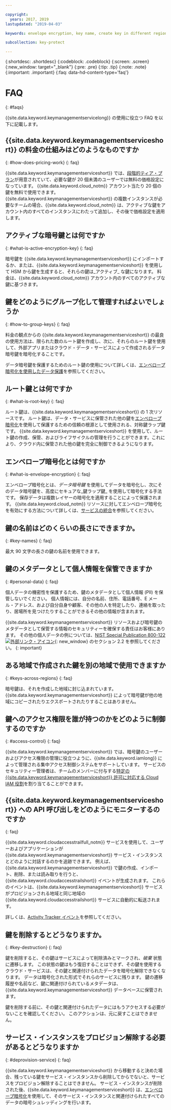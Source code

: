 ```yaml
---

copyright:
  years: 2017, 2019
lastupdated: "2019-04-03"

keywords: envelope encryption, key name, create key in different region, delete service instance

subcollection: key-protect

---
```


{:shortdesc: .shortdesc}
{:codeblock: .codeblock}
{:screen: .screen}
{:new_window: target="_blank"}
{:pre: .pre}
{:tip: .tip}
{:note: .note}
{:important: .important}
{:faq: data-hd-content-type='faq'}

# FAQ
{: #faqs}

{{site.data.keyword.keymanagementservicelong}} の使用に役立つ FAQ を以下に記載します。

## {{site.data.keyword.keymanagementserviceshort}} の料金の仕組みはどのようなものですか
{: #how-does-pricing-work}
{: faq}

{{site.data.keyword.keymanagementserviceshort}} では、[段階的ティア・プラン](https://{DomainName}/catalog/services/key-protect)が用意されていて、必要な鍵が 20 個未満のユーザーでは無料の価格設定になっています。 {{site.data.keyword.cloud_notm}} アカウント当たり 20 個の鍵を無料で使用できます。 {{site.data.keyword.keymanagementserviceshort}} の複数インスタンスが必要なチームの場合、{{site.data.keyword.cloud_notm}} は、アクティブな鍵をアカウント内のすべてのインスタンスにわたって追加し、その後で価格設定を適用します。 

## アクティブな暗号鍵とは何ですか
{: #what-is-active-encryption-key}
{: faq}

暗号鍵を {{site.data.keyword.keymanagementserviceshort}} にインポートするか、または、{{site.data.keyword.keymanagementserviceshort}} を使用して HSM から鍵を生成すると、それらの鍵は_アクティブ_ な鍵になります。 料金は、{{site.data.keyword.cloud_notm}} アカウント内のすべてのアクティブな鍵に基づきます。 

## 鍵をどのようにグループ化して管理すればよいでしょうか
{: #how-to-group-keys}
{: faq}

料金の観点からの {{site.data.keyword.keymanagementserviceshort}} の最良の使用方法は、限られた数のルート鍵を作成し、次に、それらのルート鍵を使用して、外部アプリまたはクラウド・データ・サービスによって作成されるデータ暗号鍵を暗号化することです。 

データ暗号鍵を保護するためのルート鍵の使用について詳しくは、[エンベロープ暗号化を使用したデータ保護](/docs/services/key-protect?topic=key-protect-envelope-encryption)を参照してください。

## ルート鍵とは何ですか
{: #what-is-root-key}
{: faq}

ルート鍵は、{{site.data.keyword.keymanagementserviceshort}} の 1 次リソースです。 ルート鍵は、データ・サービスに保管された他の鍵を[エンベロープ暗号化](/docs/services/key-protect?topic=key-protect-envelope-encryption)を使用して保護するための信頼の根源として使用される、対称鍵ラップ鍵です。 {{site.data.keyword.keymanagementserviceshort}} を使用して、ルート鍵の作成、保管、およびライフサイクルの管理を行うことができます。これにより、クラウド内に保管された他の鍵を完全に制御できるようになります。 

## エンベロープ暗号化とは何ですか
{: #what-is-envelope-encryption}
{: faq}

エンベロープ暗号化とは、_データ暗号鍵_ を使用してデータを暗号化し、次にそのデータ暗号鍵を、高度にセキュアな_鍵ラップ鍵_ を使用して暗号化する手法です。  保存データは複数レイヤーの暗号化を適用することによって保護されます。 {{site.data.keyword.cloud_notm}} リソースに対してエンベロープ暗号化を有効にする方法について詳しくは、[サービスの統合](/docs/services/key-protect?topic=key-protect-integrate-services)を参照してください。

## 鍵の名前はどのくらいの長さにできますか。
{: #key-names}
{: faq}

最大 90 文字の長さの鍵の名前を使用できます。

## 鍵のメタデータとして個人情報を保管できますか
{: #personal-data}
{: faq}

個人データの機密性を保護するため、鍵のメタデータとして個人情報 (PII) を保管しないでください。 個人情報には、自分の名前、住所、電話番号、E メール・アドレス、および自分自身や顧客、その他の人を特定したり、連絡を取ったり、居場所を見つけたりすることができるその他の情報が含まれます。

{{site.data.keyword.keymanagementserviceshort}} リソースおよび暗号鍵のメタデータとして保管する情報のセキュリティーを確保する責任はお客様にあります。 その他の個人データの例については、[NIST Special Publication 800-122 ![外部リンク・アイコン](../../icons/launch-glyph.svg "外部リンク・アイコン")](https://www.nist.gov/publications/guide-protecting-confidentiality-personally-identifiable-information-pii){: new_window} のセクション 2.2 を参照してください。
{: important}

## ある地域で作成された鍵を別の地域で使用できますか
{: #keys-across-regions}
{: faq}

暗号鍵は、それを作成した地域に封じ込まれています。 {{site.data.keyword.keymanagementserviceshort}} によって暗号鍵が他の地域にコピーされたりエクスポートされたりすることはありません。

## 鍵へのアクセス権限を誰が持つのかをどのように制御するのですか
{: #access-control}
{: faq}

{{site.data.keyword.keymanagementserviceshort}} では、暗号鍵のユーザーおよびアクセス権限の管理に役立つように、{{site.data.keyword.iamlong}} によって管理される集中アクセス制御システムをサポートしています。 サービスのセキュリティー管理者は、チームのメンバーに付与する[特定の {{site.data.keyword.keymanagementserviceshort}} 許可に対応する Cloud IAM 役割](/docs/services/key-protect?topic=key-protect-manage-access#roles)を割り当てることができます。

## {{site.data.keyword.keymanagementserviceshort}} への API 呼び出しをどのようにモニターするのですか
{: faq}

{{site.data.keyword.cloudaccesstrailfull_notm}} サービスを使用して、ユーザーおよびアプリケーションが {{site.data.keyword.keymanagementserviceshort}} サービス・インスタンスとどのように対話するのかを追跡できます。 例えば、{{site.data.keyword.keymanagementserviceshort}} で鍵の作成、インポート、削除、または読み取りを行うと、{{site.data.keyword.cloudaccesstrailshort}} イベントが生成されます。 これらのイベントは、{{site.data.keyword.keymanagementserviceshort}} サービスがプロビジョンされる地域と同じ地域の {{site.data.keyword.cloudaccesstrailshort}} サービスに自動的に転送されます。

詳しくは、[Activity Tracker イベント](/docs/services/key-protect?topic=key-protect-activity-tracker-events)を参照してください。

## 鍵を削除するとどうなりますか。
{: #key-destruction}
{: faq}

鍵を削除すると、その鍵はサービスによって削除済みとマークされ、_破棄_ 状態に遷移します。 この状態の鍵はもう復旧することはできず、その鍵を使用するクラウド・サービスは、その鍵と関連付けられたデータを暗号化解除できなくなります。 データは暗号化された形式でそれらのサービスに残ります。 鍵の遷移履歴や名前など、鍵に関連付けられているメタデータは、{{site.data.keyword.keymanagementserviceshort}} データベースに保管されます。 

鍵を削除する前に、その鍵と関連付けられたデータにはもうアクセスする必要がないことを確認してください。 このアクションは、元に戻すことはできません。

## サービス・インスタンスをプロビジョン解除する必要があるとどうなりますか
{: #deprovision-service}
{: faq}

{{site.data.keyword.keymanagementserviceshort}} から移動すると決めた場合、残っている鍵をサービス・インスタンスから削除してからでないと、サービスをプロビジョン解除することはできません。 サービス・インスタンスが削除された後、{{site.data.keyword.keymanagementserviceshort}} は、[エンベロープ暗号化](/docs/services/key-protect?topic=key-protect-envelope-encryption)を使用して、そのサービス・インスタンスと関連付けられたすべてのデータの暗号シュレッディングを行います。 
